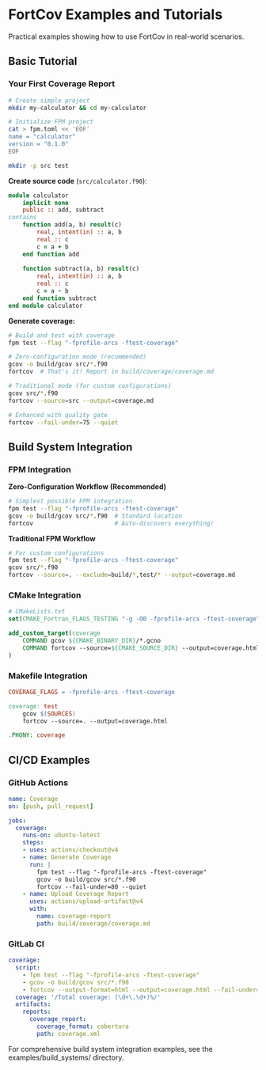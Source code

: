 # FortCov Examples and Tutorials

Practical examples showing how to use FortCov in real-world scenarios.

## Basic Tutorial

### Your First Coverage Report

```bash
# Create simple project
mkdir my-calculator && cd my-calculator

# Initialize FPM project
cat > fpm.toml << 'EOF'
name = "calculator"
version = "0.1.0"
EOF

mkdir -p src test
```

**Create source code** (`src/calculator.f90`):

```fortran
module calculator
    implicit none
    public :: add, subtract
contains
    function add(a, b) result(c)
        real, intent(in) :: a, b
        real :: c
        c = a + b
    end function add
    
    function subtract(a, b) result(c)
        real, intent(in) :: a, b
        real :: c
        c = a - b
    end function subtract
end module calculator
```

**Generate coverage:**

```bash
# Build and test with coverage
fpm test --flag "-fprofile-arcs -ftest-coverage"

# Zero-configuration mode (recommended)
gcov -o build/gcov src/*.f90
fortcov  # That's it! Report in build/coverage/coverage.md

# Traditional mode (for custom configurations)
gcov src/*.f90
fortcov --source=src --output=coverage.md

# Enhanced with quality gate
fortcov --fail-under=75 --quiet
```

## Build System Integration

### FPM Integration

**Zero-Configuration Workflow (Recommended)**

```bash
# Simplest possible FPM integration
fpm test --flag "-fprofile-arcs -ftest-coverage"
gcov -o build/gcov src/*.f90  # Standard location
fortcov                       # Auto-discovers everything!
```

**Traditional FPM Workflow**

```bash
# For custom configurations
fpm test --flag "-fprofile-arcs -ftest-coverage"
gcov src/*.f90
fortcov --source=. --exclude=build/*,test/* --output=coverage.md
```

### CMake Integration

```cmake
# CMakeLists.txt
set(CMAKE_Fortran_FLAGS_TESTING "-g -O0 -fprofile-arcs -ftest-coverage")

add_custom_target(coverage
    COMMAND gcov ${CMAKE_BINARY_DIR}/*.gcno
    COMMAND fortcov --source=${CMAKE_SOURCE_DIR} --output=coverage.html
)
```

### Makefile Integration

```makefile
COVERAGE_FLAGS = -fprofile-arcs -ftest-coverage

coverage: test
	gcov $(SOURCES)
	fortcov --source=. --output=coverage.html

.PHONY: coverage
```

## CI/CD Examples

### GitHub Actions

```yaml
name: Coverage
on: [push, pull_request]

jobs:
  coverage:
    runs-on: ubuntu-latest
    steps:
    - uses: actions/checkout@v4
    - name: Generate Coverage
      run: |
        fpm test --flag "-fprofile-arcs -ftest-coverage"
        gcov -o build/gcov src/*.f90
        fortcov --fail-under=80 --quiet
    - name: Upload Coverage Report
      uses: actions/upload-artifact@v4
      with:
        name: coverage-report
        path: build/coverage/coverage.md
```

### GitLab CI

```yaml
coverage:
  script:
    - fpm test --flag "-fprofile-arcs -ftest-coverage"
    - gcov -o build/gcov src/*.f90
    - fortcov --output-format=html --output=coverage.html --fail-under=80
  coverage: '/Total coverage: (\d+\.\d+)%/'
  artifacts:
    reports:
      coverage_report:
        coverage_format: cobertura
        path: coverage.xml
```

For comprehensive build system integration examples, see the examples/build_systems/ directory.